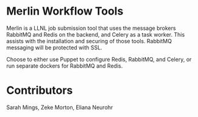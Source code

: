 # Merlin Workflow Tools
Merlin is a LLNL job submission tool that uses the message brokers RabbitMQ and Redis on the backend, and Celery as a task worker. This assists with the installation and securing of those tools. RabbitMQ messaging will be protected with SSL. 

Choose to either use Puppet to configure Redis, RabbitMQ, and Celery, or run separate dockers for RabbitMQ and Redis. 

# Contributors
Sarah Mings, Zeke Morton, Eliana Neurohr
